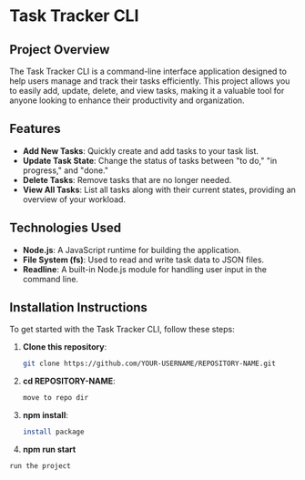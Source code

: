# Task Tracker CLI

## Project Overview

The Task Tracker CLI is a command-line interface application designed to help users manage and track their tasks efficiently. This project allows you to easily add, update, delete, and view tasks, making it a valuable tool for anyone looking to enhance their productivity and organization.

## Features

- **Add New Tasks**: Quickly create and add tasks to your task list.
- **Update Task State**: Change the status of tasks between "to do," "in progress," and "done."
- **Delete Tasks**: Remove tasks that are no longer needed.
- **View All Tasks**: List all tasks along with their current states, providing an overview of your workload.

## Technologies Used

- **Node.js**: A JavaScript runtime for building the application.
- **File System (fs)**: Used to read and write task data to JSON files.
- **Readline**: A built-in Node.js module for handling user input in the command line.

## Installation Instructions

To get started with the Task Tracker CLI, follow these steps:

1. **Clone this repository**:
   ```bash
   git clone https://github.com/YOUR-USERNAME/REPOSITORY-NAME.git

2. **cd REPOSITORY-NAME**:
   ```bash
   move to repo dir

3. **npm install**:
    ```bash
    install package

4. **npm run start**
  ```bash
  run the project
